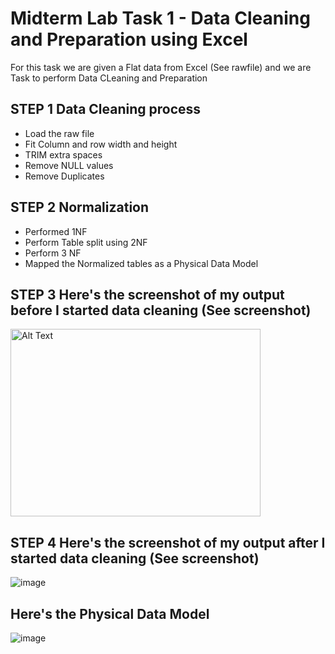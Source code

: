 
# Midterm Lab Task 1 - Data Cleaning and Preparation using Excel
For this task we are given a Flat data from Excel (See rawfile) and we are Task to perform Data CLeaning and Preparation 
## STEP 1 Data Cleaning process
- Load the raw file
- Fit Column and row width and height
- TRIM extra spaces
- Remove NULL values
- Remove Duplicates
## STEP 2 Normalization 
- Performed 1NF
- Perform Table split using 2NF
- Perform 3 NF
- Mapped the Normalized tables as a Physical Data Model
## STEP 3 Here's the screenshot of my output before I started data cleaning (See screenshot)
<img src="images/one.JPG" alt="Alt Text" width="400" height="300">



## STEP 4 Here's the screenshot of my output after I started data cleaning (See screenshot)
![image](https://github.com/user-attachments/assets/d773b755-377d-4678-b035-23ff41dc9ba8)


## Here's the Physical Data Model
![image](https://github.com/user-attachments/assets/638cc7e9-1b64-4cca-961a-2d82f2eb0503)

